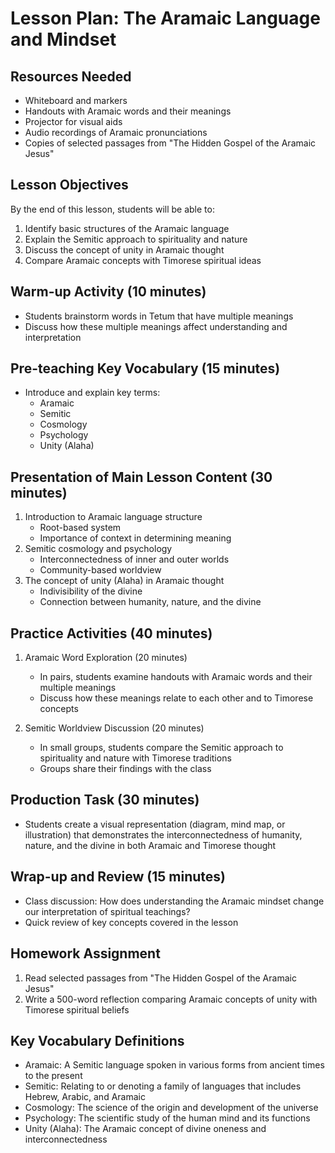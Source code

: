 # Lesson Plan: The Aramaic Language and Mindset

## Resources Needed
- Whiteboard and markers
- Handouts with Aramaic words and their meanings
- Projector for visual aids
- Audio recordings of Aramaic pronunciations
- Copies of selected passages from "The Hidden Gospel of the Aramaic Jesus"

## Lesson Objectives
By the end of this lesson, students will be able to:
1. Identify basic structures of the Aramaic language
2. Explain the Semitic approach to spirituality and nature
3. Discuss the concept of unity in Aramaic thought
4. Compare Aramaic concepts with Timorese spiritual ideas

## Warm-up Activity (10 minutes)
- Students brainstorm words in Tetum that have multiple meanings
- Discuss how these multiple meanings affect understanding and interpretation

## Pre-teaching Key Vocabulary (15 minutes)
- Introduce and explain key terms:
  * Aramaic
  * Semitic
  * Cosmology
  * Psychology
  * Unity (Alaha)

## Presentation of Main Lesson Content (30 minutes)
1. Introduction to Aramaic language structure
   - Root-based system
   - Importance of context in determining meaning
2. Semitic cosmology and psychology
   - Interconnectedness of inner and outer worlds
   - Community-based worldview
3. The concept of unity (Alaha) in Aramaic thought
   - Indivisibility of the divine
   - Connection between humanity, nature, and the divine

## Practice Activities (40 minutes)
1. Aramaic Word Exploration (20 minutes)
   - In pairs, students examine handouts with Aramaic words and their multiple meanings
   - Discuss how these meanings relate to each other and to Timorese concepts

2. Semitic Worldview Discussion (20 minutes)
   - In small groups, students compare the Semitic approach to spirituality and nature with Timorese traditions
   - Groups share their findings with the class

## Production Task (30 minutes)
- Students create a visual representation (diagram, mind map, or illustration) that demonstrates the interconnectedness of humanity, nature, and the divine in both Aramaic and Timorese thought

## Wrap-up and Review (15 minutes)
- Class discussion: How does understanding the Aramaic mindset change our interpretation of spiritual teachings?
- Quick review of key concepts covered in the lesson

## Homework Assignment
1. Read selected passages from "The Hidden Gospel of the Aramaic Jesus"
2. Write a 500-word reflection comparing Aramaic concepts of unity with Timorese spiritual beliefs

## Key Vocabulary Definitions
- Aramaic: A Semitic language spoken in various forms from ancient times to the present
- Semitic: Relating to or denoting a family of languages that includes Hebrew, Arabic, and Aramaic
- Cosmology: The science of the origin and development of the universe
- Psychology: The scientific study of the human mind and its functions
- Unity (Alaha): The Aramaic concept of divine oneness and interconnectedness